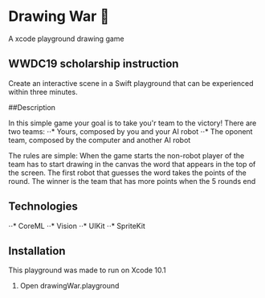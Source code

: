 # Drawing War :robot:
A xcode playground drawing game

## WWDC19 scholarship instruction

Create an interactive scene in a Swift playground that can be experienced within three minutes.

##Description

In this simple game your goal is to take you'r team to the victory!
There are two teams:
⋅⋅* Yours, composed by you and your AI robot
⋅⋅* The oponent team, composed by the computer and another AI robot

The rules are simple:
When the game starts the non-robot player of the team has to start drawing in the canvas the word that appears in the top of the screen. 
The first robot that guesses the word takes the points of the round.
The winner is the team that has more points when the 5 rounds end

## Technologies

⋅⋅* CoreML
⋅⋅* Vision
⋅⋅* UIKit
⋅⋅* SpriteKit

## Installation 

This playground was made to run on Xcode 10.1
1. Open drawingWar.playground


